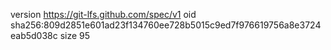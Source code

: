 version https://git-lfs.github.com/spec/v1
oid sha256:809d2851e601ad23f134760ee728b5015c9ed7f976619756a8e3724eab5d038c
size 95

